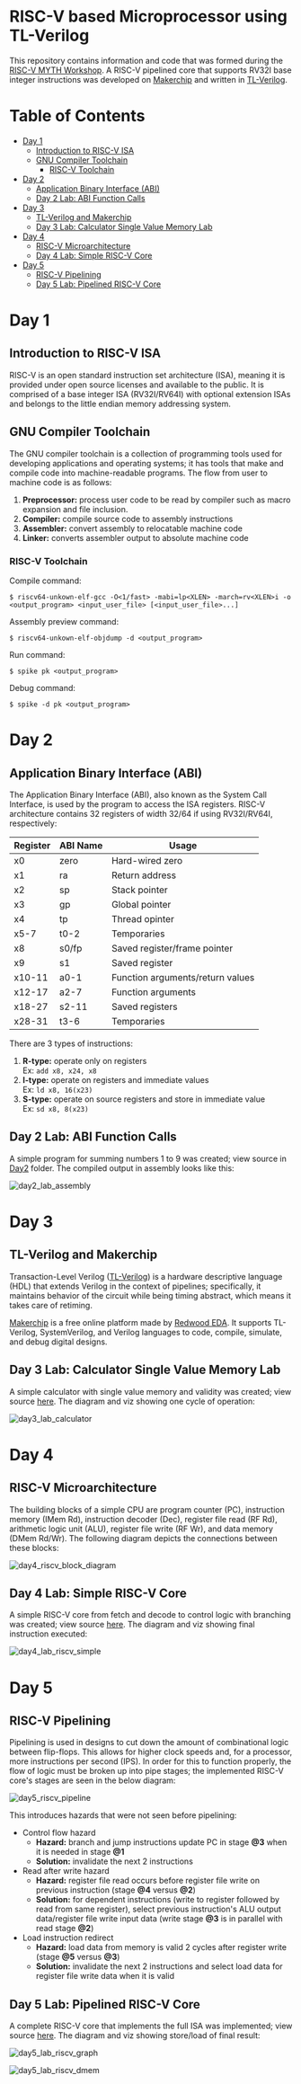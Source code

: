 # RISC-V based Microprocessor using TL-Verilog

This repository contains information and code that was formed during the [RISC-V MYTH Workshop](https://github.com/stevehoover/RISC-V_MYTH_Workshop). A RISC-V pipelined core that supports RV32I base integer instructions was developed on [Makerchip](https://www.makerchip.com/) and written in [TL-Verilog](http://tl-x.org/).

# Table of Contents
- [Day 1](#day-1)
    - [Introduction to RISC-V ISA](#introduction-to-risc-v-isa)
    - [GNU Compiler Toolchain](#gnu-compiler-toolchain)
        - [RISC-V Toolchain](#risc-v-toolchain)
- [Day 2](#day-2)
    - [Application Binary Interface (ABI)](#application-binary-interface-abi)
    - [Day 2 Lab: ABI Function Calls](#day-2-lab-abi-function-calls)
- [Day 3](#day-3)
    - [TL-Verilog and Makerchip](#tl-verilog-and-makerchip)
    - [Day 3 Lab: Calculator Single Value Memory Lab](#day-3-lab-calculator-single-value-memory-lab)
- [Day 4](#day-4)
    - [RISC-V Microarchitecture](#risc-v-microarchitecture)
    - [Day 4 Lab: Simple RISC-V Core](#day-4-lab-simple-risc-v-core)
- [Day 5](#day-5)
    - [RISC-V Pipelining](#risc-v-pipelining)
    - [Day 5 Lab: Pipelined RISC-V Core](#day-5-lab-pipelined-risc-v-core)

# Day 1
## Introduction to RISC-V ISA

RISC-V is an open standard instruction set architecture (ISA), meaning it is provided under open source licenses and available to the public. It is comprised of a base integer ISA (RV32I/RV64I) with optional extension ISAs and belongs to the little endian memory addressing system.

## GNU Compiler Toolchain

The GNU compiler toolchain is a collection of programming tools used for developing applications and operating systems; it has tools that make and compile code into machine-readable programs. The flow from user to machine code is as follows:
1. **Preprocessor:** process user code to be read by compiler such as macro expansion and file inclusion.
2. **Compiler:** compile source code to assembly instructions
3. **Assembler:** convert assembly to relocatable machine code
4. **Linker:** converts assembler output to absolute machine code

### RISC-V Toolchain

Compile command:

`$ riscv64-unkown-elf-gcc -O<1/fast> -mabi=lp<XLEN> -march=rv<XLEN>i -o <output_program> <input_user_file> [<input_user_file>...]`

Assembly preview command:

`$ riscv64-unkown-elf-objdump -d <output_program>`

Run command:

`$ spike pk <output_program>`

Debug command:

`$ spike -d pk <output_program>`

# Day 2
## Application Binary Interface (ABI)

The Application Binary Interface (ABI), also known as the System Call Interface, is used by the program to access the ISA registers. RISC-V architecture contains 32 registers of width 32/64 if using RV32I/RV64I, respectively:

| Register | ABI Name | Usage |
| -------- | -------- | ----- |
| x0 | zero | Hard-wired zero |
| x1 | ra | Return address |
| x2 | sp | Stack pointer |
| x3 | gp | Global pointer |
| x4 | tp | Thread opinter |
| x5-7 | t0-2 | Temporaries |
| x8 | s0/fp | Saved register/frame pointer |
| x9 | s1 | Saved register |
| x10-11 | a0-1 | Function arguments/return values |
| x12-17 | a2-7 | Function arguments |
| x18-27 | s2-11 | Saved registers |
| x28-31 | t3-6 | Temporaries |

There are 3 types of instructions:
1. **R-type:** operate only on registers<br>
    Ex: `add x8, x24, x8`
2. **I-type:** operate on registers and immediate values<br>
    Ex: `ld x8, 16(x23)`
3. **S-type:** operate on source registers and store in immediate value<br>
    Ex: `sd x8, 8(x23)`

## Day 2 Lab: ABI Function Calls

A simple program for summing numbers 1 to 9 was created; view source in [Day2](Day2) folder. The compiled output in assembly looks like this:

![day2_lab_assembly](Day2/day2_lab_assembly.png)

# Day 3
## TL-Verilog and Makerchip

Transaction-Level Verilog ([TL-Verilog](https://www.redwoodeda.com/tl-verilog)) is a hardware descriptive language (HDL) that extends Verilog in the context of pipelines; specifically, it maintains behavior of the circuit while being timing abstract, which means it takes care of retiming.

[Makerchip](https://www.makerchip.com/) is a free online platform made by [Redwood EDA](https://www.redwoodeda.com/). It supports TL-Verilog, SystemVerilog, and Verilog languages to code, compile, simulate, and debug digital designs.

## Day 3 Lab: Calculator Single Value Memory Lab

A simple calculator with single value memory and validity was created; view source [here](Day3_5/calculator_solutions.tlv). The diagram and viz showing one cycle of operation:

![day3_lab_calculator](Day3_5/day3_lab_calculator.png)

# Day 4
## RISC-V Microarchitecture

The building blocks of a simple CPU are program counter (PC), instruction memory (IMem Rd), instruction decoder (Dec), register file read (RF Rd), arithmetic logic unit (ALU), register file write (RF Wr), and data memory (DMem Rd/Wr). The following diagram depicts the connections between these blocks:

![day4_riscv_block_diagram](Day3_5/day4_riscv_block_diagram.png)

## Day 4 Lab: Simple RISC-V Core

A simple RISC-V core from fetch and decode to control logic with branching was created; view source [here](Day3_5/risc-v_solutions.tlv). The diagram and viz showing final instruction executed:

![day4_lab_riscv_simple](Day3_5/day4_lab_riscv_simple.png)

# Day 5
## RISC-V Pipelining

Pipelining is used in designs to cut down the amount of combinational logic between flip-flops. This allows for higher clock speeds and, for a processor, more instructions per second (IPS). In order for this to function properly, the flow of logic must be broken up into pipe stages; the implemented RISC-V core's stages are seen in the below diagram:

![day5_riscv_pipeline](Day3_5/day5_riscv_pipeline.png)

This introduces hazards that were not seen before pipelining:
- Control flow hazard
    - **Hazard:** branch and jump instructions update PC in stage **@3** when it is needed in stage **@1**
    - **Solution:** invalidate the next 2 instructions
- Read after write hazard
    - **Hazard:** register file read occurs before register file write on previous instruction (stage **@4** versus **@2**)
    - **Solution:** for dependent instructions (write to register followed by read from same register), select previous instruction's ALU output data/register file write input data (write stage **@3** is in parallel with read stage **@2**)
- Load instruction redirect
    - **Hazard:** load data from memory is valid 2 cycles after register write (stage **@5** versus **@3**)
    - **Solution:** invalidate the next 2 instructions and select load data for register file write data when it is valid

## Day 5 Lab: Pipelined RISC-V Core

A complete RISC-V core that implements the full ISA was implemented; view source [here](Day3_5/risc-v_solutions.tlv). The diagram and viz showing store/load of final result:

![day5_lab_riscv_graph](Day3_5/day5_lab_riscv_graph.svg)

![day5_lab_riscv_dmem](Day3_5/day5_lab_riscv_dmem.png)
